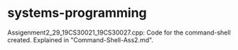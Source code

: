 # systems-programming

Assigenment2_29_19CS30021_19CS30027.cpp: Code for the command-shell created. Explained in "Command-Shell-Ass2.md".
